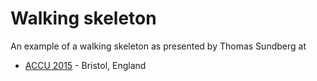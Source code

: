 # Walking skeleton

An example of a walking skeleton as presented by Thomas Sundberg at 

* [ACCU 2015](http://accu.org/index.php/conferences/accu_conference_2015/accu2015_sessions#walking_skeleton) - Bristol, England 
